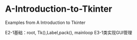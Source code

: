 # A-Introduction-to-Tkinter
Examples from A Introduction to Tkinter

E2-1基础：root, Tk(),Label,pack(), mainloop
E3-1类实现GUI管理
